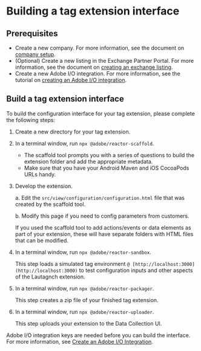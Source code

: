# Building a tag extension interface

## Prerequisites

- Create a new company. For more information, see the document on [company setup](https://experienceleague.adobe.com/docs/experience-platform/tags/extension-dev/submit/setup.html).
- (Optional) Create a new listing in the Exchange Partner Portal. For more information, see the document on [creating an exchange listing](https://experienceleague.adobe.com/docs/experience-platform/tags/extension-dev/submit/create-listing.html).
- Create a new Adobe I/O integration. For more information, see the tutorial on [creating an Adobe I/O integration](https://experienceleague.adobe.com/docs/experience-platform/tags/extension-dev/submit/upload-and-test.html?lang=en#integration).

## Build a tag extension interface

To build the configuration interface for your tag extension, please complete the following steps:

1. Create a new directory for your tag extension.
2. In a terminal window, run `npx @adobe/reactor-scaffold`.
   * The scaffold tool prompts you with a series of questions to build the extension folder and add the appropriate metadata. 
   * Make sure that you have your Android Maven and iOS CocoaPods URLs handy.
3. Develop the extension.

   a. Edit the `src/view/configuration/configuration.html` file that was created by the scaffold tool.

   b. Modify this page if you need to config parameters from customers.

   If you used the scaffold tool to add actions/events or data elements as part of your extension, these will have separate folders with HTML files that can be modified.

4. In a terminal window, run `npx @adobe/reactor-sandbox`.

   This step loads a simulated tag environment `@ [http://localhost:3000](http://localhost:3000)` to test configuration inputs and other aspects of the Lautagnch extension.

5. In a terminal window, run `npx @adobe/reactor-packager`.

   This step creates a zip file of your finished tag extension.

6. In a terminal window, run `npx @adobe/reactor-uploader`.

   This step uploads your extension to the Data Collection UI.

<InlineAlert variant="info" slots="text"/>

Adobe I/O integration keys are needed before you can build the interface. For more information, see [Create an Adobe I/O Integration](https://experienceleague.adobe.com/docs/experience-platform/tags/extension-dev/submit/upload-and-test.html?lang=en#integration).

